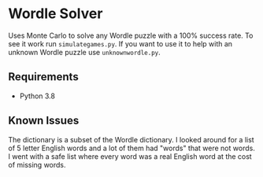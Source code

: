 # Wordle Solver

Uses Monte Carlo to solve any Wordle puzzle with a 100% success rate. To see it work run `simulategames.py`. 
If you want to use it to help with an unknown Wordle puzzle use `unknownwordle.py`. 

## Requirements

* Python 3.8

## Known Issues

The dictionary is a subset of the Wordle dictionary. I looked around for a list of 5 letter English words and a lot of
them had "words" that were not words. I went with a safe list where every word was a real English word at the cost of
missing words.

